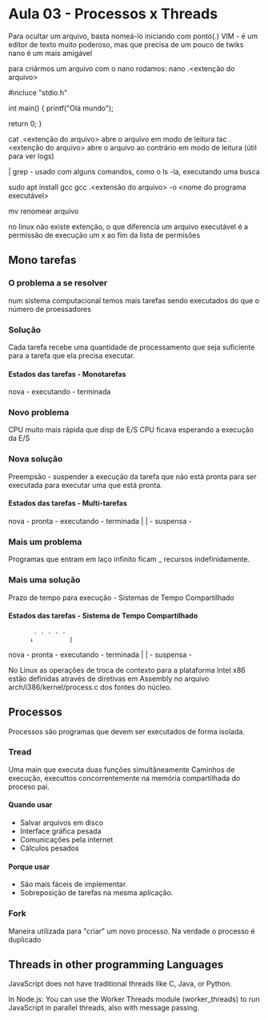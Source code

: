 # Aula 03 - Processos x Threads

Para ocultar um arquivo, basta nomeá-lo iniciando com ponto(.)
VIM - é um editor de texto muito poderoso, mas que precisa de um pouco de twiks
nano é um mais amigável

para criármos um arquivo com o nano rodamos:
nano <nome do arquivo>.<extenção do arquivo>

#incluce "stdio.h"

int main() {
printf("Olá mundo");

return 0;
}

cat <nome do arquivo>.<extenção do arquivo> abre o arquivo em modo de leitura
tac <nome do arquivo>.<extenção do arquivo> abre o arquivo ao contrário em modo de leitura (útil para ver logs)

| grep <busca> - usado com alguns comandos, como o ls -la, executando uma busca

sudo apt install gcc
gcc <nome do arquivo>.<extensão do arquivo> -o <nome do programa executável>

mv <nome atual> <novo nome> renomear arquivo

no linux não existe extenção, o que diferencia um arquivo executável é a permissão de execução um x ao fim da lista de permisões

## Mono tarefas

### O problema a se resolver

num sistema computacional temos mais tarefas sendo executados do que o número de proessadores

### Solução

Cada tarefa recebe uma quantidade de processamento que seja suficiente para a tarefa que ela precisa executar.

#### Estados das tarefas - Monotarefas

nova - executando - terminada

### Novo problema

CPU muito mais rápida que disp de E/S
CPU ficava esperando a execução da E/S

### Nova solução

Preempsão - suspender a execução da tarefa que não está pronta para ser executada para executar uma que está pronta.

#### Estados das tarefas - Multi-tarefas

nova - pronta - executando - terminada
| | - suspensa -

### Mais um problema

Programas que entram em laço infinito ficam \_ recursos indefinidamente.

### Mais uma solução

Prazo de tempo para execução - Sistemas de Tempo Compartilhado

#### Estados das tarefas - Sistema de Tempo Compartilhado

           - - - - -
          ↓          |

nova - pronta - executando - terminada
| | - suspensa -

No Linux as operações de troca de contexto para a plataforma Intel
x86 estão definidas através de diretivas em Assembly no arquivo
arch/i386/kernel/process.c dos fontes do núcleo.

## Processos

Processos são programas que devem ser executados de forma isolada.

### Tread

Uma main que executa duas funções simultâneamente
Caminhos de execução, executtos concorrentemente na memória compartilhada do proceso pai.

#### Quando usar

- Salvar arquivos em disco
- Interface gráfica pesada
- Comunicações pela internet
- Cálculos pesados

#### Porque usar

- São mais fáceis de implementar.
- Sobreposição de tarefas na mesma aplicação.

### Fork

Maneira utilizada para "criar" um novo processo.
Na verdade o processo é duplicado


## Threads in other programming Languages

JavaScript does not have traditional threads like C, Java, or Python.

In Node.js: You can use the Worker Threads module (worker_threads) to run JavaScript in parallel threads, also with message passing.
